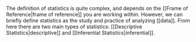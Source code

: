 The definition of statistics is quite complex, and depends on the [[Frame of Reference|frame of reference]] you are working within. However, we can briefly define statistics as the study and practice of analyzing [[data]]. From here there are two main types of statistics: [[Descriptive Statistics|descriptive]] and [[Inferential Statistics|inferential]].